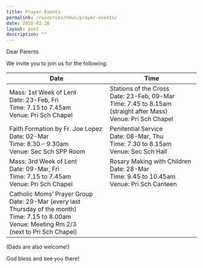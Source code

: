 ```yaml
---
title: Prayer Events
permalink: /resources/news/prayer-events/
date: 2018-02-26
layout: post
description: ""
---
```

Dear Parents

We invite you to join us for the following:

| Date 	| Time 	|
|---	|---	|
|  Mass: 1st Week of Lent<br>Date: 23-Feb, Fri<br>Time: 7.15 to 7.45am<br>Venue: Pri Sch Chapel<br>  	|   Stations of the Cross<br>Date: 23-Feb, 09-Mar<br>Time: 7.45 to 8.15am (straight after Mass)<br>Venue: Pri Sch Chapel<br>  	|
| Faith Formation by Fr. Joe Lopez<br>Date: 02-Mar<br>Time: 8.30 – 9.30am<br>       Venue: Sec Sch SPP Room<br>  	|        Penitential Service<br>Date: 08-Mar, Thu<br>Time: 7.30 to 8.15am<br>Venue: Sec Sch Hall<br>  	|
|   Mass: 3rd Week of Lent<br>Date: 09-Mar, Fri<br>Time: 7.15 to 7.45am<br>       Venue: Pri Sch Chapel<br>      	|        Rosary Making with Children<br>Date: 28-Mar<br>Time: 9.45 to 10.45am<br>Venue: Pri Sch Canteen<br>  	|
|        Catholic Moms’ Prayer Group<br>Date: 29-Mar (every last Thursday of the month)<br>Time: 7.15 to 8.00am<br>       Venue: Meeting Rm 2/3<br>       (next to Pri Sch Chapel) 	|  	|

(Dads are also welcome!)

God bless and see you there!